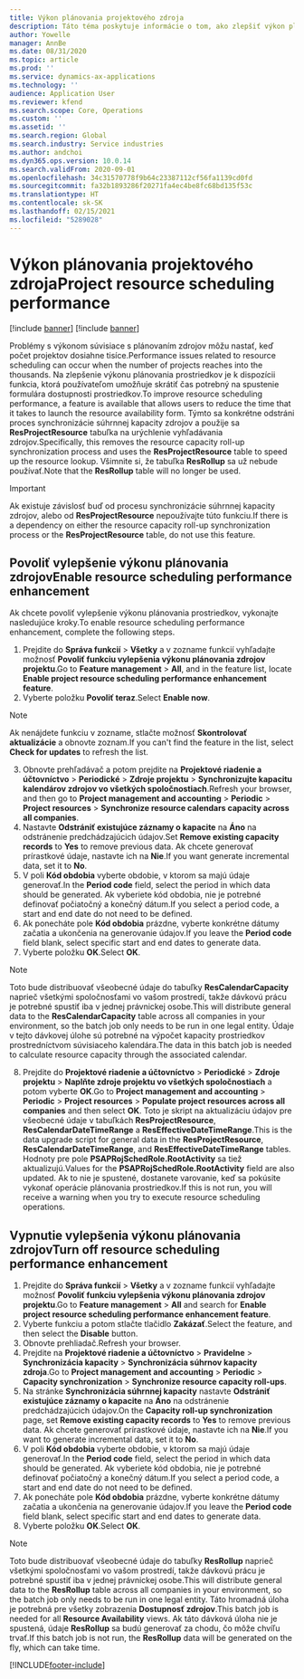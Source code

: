 ```yaml
---
title: Výkon plánovania projektového zdroja
description: Táto téma poskytuje informácie o tom, ako zlepšiť výkon plánovania prostriedkov pre veľký počet projektov.
author: Yowelle
manager: AnnBe
ms.date: 08/31/2020
ms.topic: article
ms.prod: ''
ms.service: dynamics-ax-applications
ms.technology: ''
audience: Application User
ms.reviewer: kfend
ms.search.scope: Core, Operations
ms.custom: ''
ms.assetid: ''
ms.search.region: Global
ms.search.industry: Service industries
ms.author: andchoi
ms.dyn365.ops.version: 10.0.14
ms.search.validFrom: 2020-09-01
ms.openlocfilehash: 34c31570778f9b64c23387112cf56fa1139cd0fd
ms.sourcegitcommit: fa32b1893286f20271fa4ec4be8fc68bd135f53c
ms.translationtype: HT
ms.contentlocale: sk-SK
ms.lasthandoff: 02/15/2021
ms.locfileid: "5289028"
---
```

# <a name="project-resource-scheduling-performance"></a><span data-ttu-id="87ff1-103">Výkon plánovania projektového zdroja</span><span class="sxs-lookup"><span data-stu-id="87ff1-103">Project resource scheduling performance</span></span>

[!include [banner](../includes/banner.md)]
[!include [banner](../includes/preview-banner.md)]


<span data-ttu-id="87ff1-104">Problémy s výkonom súvisiace s plánovaním zdrojov môžu nastať, keď počet projektov dosiahne tisíce.</span><span class="sxs-lookup"><span data-stu-id="87ff1-104">Performance issues related to resource scheduling can occur when the number of projects reaches into the thousands.</span></span> <span data-ttu-id="87ff1-105">Na zlepšenie výkonu plánovania prostriedkov je k dispozícii funkcia, ktorá používateľom umožňuje skrátiť čas potrebný na spustenie formulára dostupnosti prostriedkov.</span><span class="sxs-lookup"><span data-stu-id="87ff1-105">To improve resource scheduling performance, a feature is available that allows users to reduce the time that it takes to launch the resource availability form.</span></span> <span data-ttu-id="87ff1-106">Týmto sa konkrétne odstráni proces synchronizácie súhrnnej kapacity zdrojov a použije sa **ResProjectResource** tabuľka na urýchlenie vyhľadávania zdrojov.</span><span class="sxs-lookup"><span data-stu-id="87ff1-106">Specifically, this removes the resource capacity roll-up synchronization process and uses the **ResProjectResource** table to speed up the resource lookup.</span></span> <span data-ttu-id="87ff1-107">Všimnite si, že tabuľka **ResRollup** sa už nebude používať.</span><span class="sxs-lookup"><span data-stu-id="87ff1-107">Note that the **ResRollup** table will no longer be used.</span></span>

> [!IMPORTANT]
> <span data-ttu-id="87ff1-108">Ak existuje závislosť buď od procesu synchronizácie súhrnnej kapacity zdrojov, alebo od **ResProjectResource** nepoužívajte túto funkciu.</span><span class="sxs-lookup"><span data-stu-id="87ff1-108">If there is a dependency on either the resource capacity roll-up synchronization process or the **ResProjectResource** table, do not use this feature.</span></span>

## <a name="enable-resource-scheduling-performance-enhancement"></a><span data-ttu-id="87ff1-109">Povoliť vylepšenie výkonu plánovania zdrojov</span><span class="sxs-lookup"><span data-stu-id="87ff1-109">Enable resource scheduling performance enhancement</span></span>
<span data-ttu-id="87ff1-110">Ak chcete povoliť vylepšenie výkonu plánovania prostriedkov, vykonajte nasledujúce kroky.</span><span class="sxs-lookup"><span data-stu-id="87ff1-110">To enable resource scheduling performance enhancement, complete the following steps.</span></span>

1. <span data-ttu-id="87ff1-111">Prejdite do **Správa funkcií** > **Všetky** a v zozname funkcií vyhľadajte možnosť **Povoliť funkciu vylepšenia výkonu plánovania zdrojov projektu**.</span><span class="sxs-lookup"><span data-stu-id="87ff1-111">Go to **Feature management** > **All**, and in the feature list, locate **Enable project resource scheduling performance enhancement feature**.</span></span>
2. <span data-ttu-id="87ff1-112">Vyberte položku **Povoliť teraz**.</span><span class="sxs-lookup"><span data-stu-id="87ff1-112">Select **Enable now**.</span></span>

> [!NOTE]
> <span data-ttu-id="87ff1-113">Ak nenájdete funkciu v zozname, stlačte možnosť **Skontrolovať aktualizácie** a obnovte zoznam.</span><span class="sxs-lookup"><span data-stu-id="87ff1-113">If you can't find the feature in the list, select **Check for updates** to refresh the list.</span></span>

3. <span data-ttu-id="87ff1-114">Obnovte prehľadávač a potom prejdite na **Projektové riadenie a účtovníctvo** > **Periodické** > **Zdroje projektu** > **Synchronizujte kapacitu kalendárov zdrojov vo všetkých spoločnostiach**.</span><span class="sxs-lookup"><span data-stu-id="87ff1-114">Refresh your browser, and then go to **Project management and accounting** > **Periodic** > **Project resources** > **Synchronize resource calendars capacity across all companies**.</span></span>
4. <span data-ttu-id="87ff1-115">Nastavte **Odstrániť existujúce záznamy o kapacite** na **Áno** na odstránenie predchádzajúcich údajov.</span><span class="sxs-lookup"><span data-stu-id="87ff1-115">Set **Remove existing capacity records** to **Yes** to remove previous data.</span></span> <span data-ttu-id="87ff1-116">Ak chcete generovať prírastkové údaje, nastavte ich na **Nie**.</span><span class="sxs-lookup"><span data-stu-id="87ff1-116">If you want generate incremental data, set it to **No**.</span></span>
5. <span data-ttu-id="87ff1-117">V poli **Kód obdobia** vyberte obdobie, v ktorom sa majú údaje generovať.</span><span class="sxs-lookup"><span data-stu-id="87ff1-117">In the **Period code** field, select the period in which data should be generated.</span></span> <span data-ttu-id="87ff1-118">Ak vyberiete kód obdobia, nie je potrebné definovať počiatočný a konečný dátum.</span><span class="sxs-lookup"><span data-stu-id="87ff1-118">If you select a period code, a start and end date do not need to be defined.</span></span>
6. <span data-ttu-id="87ff1-119">Ak ponecháte pole **Kód obdobia** prázdne, vyberte konkrétne dátumy začatia a ukončenia na generovanie údajov.</span><span class="sxs-lookup"><span data-stu-id="87ff1-119">If you leave the **Period code** field blank, select specific start and end dates to generate data.</span></span>
7. <span data-ttu-id="87ff1-120">Vyberte položku **OK**.</span><span class="sxs-lookup"><span data-stu-id="87ff1-120">Select **OK**.</span></span>

 > [!NOTE]
 > <span data-ttu-id="87ff1-121">Toto bude distribuovať všeobecné údaje do tabuľky **ResCalendarCapacity** naprieč všetkými spoločnosťami vo vašom prostredí, takže dávkovú prácu je potrebné spustiť iba v jednej právnickej osobe.</span><span class="sxs-lookup"><span data-stu-id="87ff1-121">This will distribute general data to the **ResCalendarCapacity** table across all companies in your environment, so the batch job only needs to be run in one legal entity.</span></span> <span data-ttu-id="87ff1-122">Údaje v tejto dávkovej úlohe sú potrebné na výpočet kapacity prostriedkov prostredníctvom súvisiaceho kalendára.</span><span class="sxs-lookup"><span data-stu-id="87ff1-122">The data in this batch job is needed to calculate resource capacity through the associated calendar.</span></span>

8. <span data-ttu-id="87ff1-123">Prejdite do **Projektové riadenie a účtovníctvo** > **Periodické** > **Zdroje projektu** > **Naplňte zdroje projektu vo všetkých spoločnostiach** a potom vyberte **OK**.</span><span class="sxs-lookup"><span data-stu-id="87ff1-123">Go to **Project management and accounting** > **Periodic** > **Project resources** > **Populate project resources across all companies** and then select **OK**.</span></span> <span data-ttu-id="87ff1-124">Toto je skript na aktualizáciu údajov pre všeobecné údaje v tabuľkách **ResProjectResource**, **ResCalendarDateTimeRange** a **ResEffectiveDateTimeRange**.</span><span class="sxs-lookup"><span data-stu-id="87ff1-124">This is the data upgrade script for general data in the **ResProjectResource**, **ResCalendarDateTimeRange**, and **ResEffectiveDateTimeRange** tables.</span></span> <span data-ttu-id="87ff1-125">Hodnoty pre pole **PSAPRojSchedRole.RootActivity** sa tiež aktualizujú.</span><span class="sxs-lookup"><span data-stu-id="87ff1-125">Values for the **PSAPRojSchedRole.RootActivity** field are also updated.</span></span> <span data-ttu-id="87ff1-126">Ak to nie je spustené, dostanete varovanie, keď sa pokúsite vykonať operácie plánovania prostriedkov.</span><span class="sxs-lookup"><span data-stu-id="87ff1-126">If this is not run, you will receive a warning when you try to execute resource scheduling operations.</span></span>
 
## <a name="turn-off-resource-scheduling-performance-enhancement"></a><span data-ttu-id="87ff1-127">Vypnutie vylepšenia výkonu plánovania zdrojov</span><span class="sxs-lookup"><span data-stu-id="87ff1-127">Turn off resource scheduling performance enhancement</span></span>

1. <span data-ttu-id="87ff1-128">Prejdite do **Správa funkcií** > **Všetky** a v zozname funkcií vyhľadajte možnosť **Povoliť funkciu vylepšenia výkonu plánovania zdrojov projektu**.</span><span class="sxs-lookup"><span data-stu-id="87ff1-128">Go to **Feature management** > **All**  and search for **Enable project resource scheduling performance enhancement feature**.</span></span>
2. <span data-ttu-id="87ff1-129">Vyberte funkciu a potom stlačte tlačidlo **Zakázať**.</span><span class="sxs-lookup"><span data-stu-id="87ff1-129">Select the feature, and then select the **Disable** button.</span></span>
3. <span data-ttu-id="87ff1-130">Obnovte prehliadač.</span><span class="sxs-lookup"><span data-stu-id="87ff1-130">Refresh your browser.</span></span>
4. <span data-ttu-id="87ff1-131">Prejdite na **Projektové riadenie a účtovníctvo** > **Pravidelne** > **Synchronizácia kapacity** > **Synchronizácia súhrnov kapacity zdroja**.</span><span class="sxs-lookup"><span data-stu-id="87ff1-131">Go to **Project management and accounting** > **Periodic** > **Capacity synchronization** > **Synchronize resource capacity roll-ups**.</span></span>
5. <span data-ttu-id="87ff1-132">Na stránke **Synchronizácia súhrnnej kapacity** nastavte **Odstrániť existujúce záznamy o kapacite** na **Áno** na odstránenie predchádzajúcich údajov.</span><span class="sxs-lookup"><span data-stu-id="87ff1-132">On the **Capacity roll-up synchronization** page, set **Remove existing capacity records** to **Yes** to remove previous data.</span></span> <span data-ttu-id="87ff1-133">Ak chcete generovať prírastkové údaje, nastavte ich na **Nie**.</span><span class="sxs-lookup"><span data-stu-id="87ff1-133">If you want to generate incremental data, set it to **No**.</span></span>
6. <span data-ttu-id="87ff1-134">V poli **Kód obdobia** vyberte obdobie, v ktorom sa majú údaje generovať.</span><span class="sxs-lookup"><span data-stu-id="87ff1-134">In the **Period code** field, select the period in which data should be generated.</span></span> <span data-ttu-id="87ff1-135">Ak vyberiete kód obdobia, nie je potrebné definovať počiatočný a konečný dátum.</span><span class="sxs-lookup"><span data-stu-id="87ff1-135">If you select a period code, a start and end date do not need to be defined.</span></span>
7. <span data-ttu-id="87ff1-136">Ak ponecháte pole **Kód obdobia** prázdne, vyberte konkrétne dátumy začatia a ukončenia na generovanie údajov.</span><span class="sxs-lookup"><span data-stu-id="87ff1-136">If you leave the **Period code** field blank, select specific start and end dates to generate data.</span></span>
8. <span data-ttu-id="87ff1-137">Vyberte položku **OK**.</span><span class="sxs-lookup"><span data-stu-id="87ff1-137">Select **OK**.</span></span>

> [!NOTE]
> <span data-ttu-id="87ff1-138">Toto bude distribuovať všeobecné údaje do tabuľky **ResRollup** naprieč všetkými spoločnosťami vo vašom prostredí, takže dávkovú prácu je potrebné spustiť iba v jednej právnickej osobe.</span><span class="sxs-lookup"><span data-stu-id="87ff1-138">This will distribute general data to the **ResRollup** table across all companies in your environment, so the batch job only needs to be run in one legal entity.</span></span> <span data-ttu-id="87ff1-139">Táto hromadná úloha je potrebná pre všetky zobrazenia **Dostupnosť zdrojov**.</span><span class="sxs-lookup"><span data-stu-id="87ff1-139">This batch job is needed for all **Resource Availability** views.</span></span> <span data-ttu-id="87ff1-140">Ak táto dávková úloha nie je spustená, údaje **ResRollup** sa budú generovať za chodu, čo môže chvíľu trvať.</span><span class="sxs-lookup"><span data-stu-id="87ff1-140">If this batch job is not run, the **ResRollup** data will be generated on the fly, which can take time.</span></span>


[!INCLUDE[footer-include](../includes/footer-banner.md)]